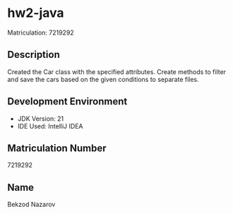 # hw2-java
Matriculation: 7219292
## Description
Created the Car class with the specified attributes.
Create methods to filter and save the cars based on the given conditions to separate files.

## Development Environment
- JDK Version: 21
- IDE Used: IntelliJ IDEA

## Matriculation Number
7219292
## Name
Bekzod Nazarov
